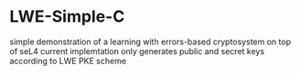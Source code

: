 # LWE-Simple-C
 simple demonstration of a learning with errors-based cryptosystem on top of seL4
 current implemtation only generates public and secret keys according to LWE PKE scheme
